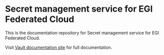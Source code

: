 # Secret management service for EGI Federated Cloud

This is the documentation repository for Secret management service  for EGI Federated Cloud.

Visit [Vault documentation site](https://vault.docs.fedcloud.eu) for full documentation.
